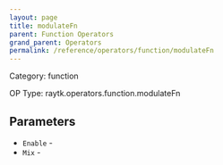 ```yaml
---
layout: page
title: modulateFn
parent: Function Operators
grand_parent: Operators
permalink: /reference/operators/function/modulateFn
---
```


Category: function

OP Type: raytk.operators.function.modulateFn

## Parameters

* `Enable` - 
* `Mix` -
